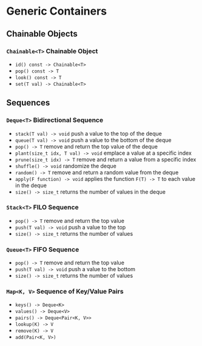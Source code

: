 # Generic Containers

## Chainable Objects
### `Chainable<T>` Chainable Object
- `id() const -> Chainable<T>`
- `pop() const -> T`
- `look() const -> T`
- `set(T val) -> Chainable<T>`

## Sequences
### `Deque<T>` Bidirectional Sequence
- `stack(T val) -> void` push a value to the top of the deque
- `queue(T val) -> void` push a value to the bottom of the deque
- `pop() -> T` remove and return the top value of the deque
- `plant(size_t idx, T val) -> void` emplace a value at a specific index
- `prune(size_t idx) -> T` remove and return a value from a specific index
- `shuffle() -> void` randomize the deque
- `random() -> T` remove and return a random value from the deque
- `apply(F function) -> void` applies the function `F(T) -> T` to each value in the deque 
- `size() -> size_t` returns the number of values in the deque

### `Stack<T>` FILO Sequence
- `pop() -> T` remove and return the top value
- `push(T val) -> void` push a value to the top
- `size() -> size_t` returns the number of values

### `Queue<T>` FIFO Sequence
- `pop() -> T` remove and return the top value
- `push(T val) -> void` push a value to the bottom
- `size() -> size_t` returns the number of values

### `Map<K, V>` Sequence of Key/Value Pairs
- `keys() -> Deque<K>`
- `values() -> Deque<V>`
- `pairs() -> Deque<Pair<K, V>>`
- `lookup(K) -> V`
- `remove(K) -> V`
- `add(Pair<K, V>)`
